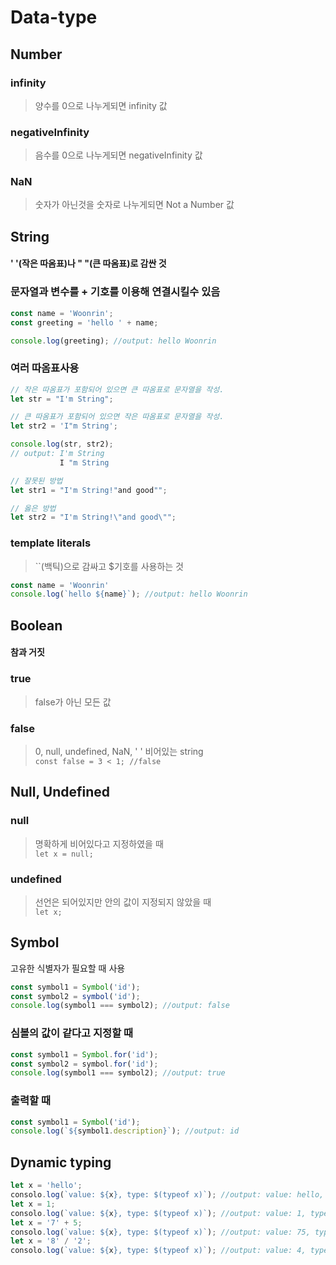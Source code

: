 # Data-type

## Number
### infinity
> 양수를 0으로 나누게되면 infinity 값
### negativeInfinity 
> 음수를 0으로 나누게되면 negativeInfinity 값
### NaN 
> 숫자가 아닌것을 숫자로 나누게되면 Not a Number 값

## String
#### ' '(작은 따옴표)나 " "(큰 따옴표)로 감싼 것

### 문자열과 변수를 + 기호를 이용해  연결시킬수 있음
```js
const name = 'Woonrin';
const greeting = 'hello ' + name;

console.log(greeting); //output: hello Woonrin
```

### 여러 따옴표사용
```js
// 작은 따옴표가 포함되어 있으면 큰 따옴표로 문자열을 작성.
let str = "I'm String";

// 큰 따옴표가 포함되어 있으면 작은 따옴표로 문자열을 작성.
let str2 = 'I"m String';

console.log(str, str2);
// output: I'm String
           I "m String
```

```js
// 잘못된 방법
let str1 = "I'm String!"and good"";

// 옳은 방법
let str2 = "I'm String!\"and good\"";
```

### template literals
> ``(백틱)으로 감싸고 $기호를 사용하는 것
```js
const name = 'Woonrin'
console.log(`hello ${name}`); //output: hello Woonrin
```

## Boolean
#### 참과 거짓
### true
> false가 아닌 모든 값

### false
> 0, null, undefined, NaN, ' ' 비어있는 string  
`const false = 3 < 1; //false` 

## Null, Undefined
### null
> 명확하게 비어있다고 지정하였을 때  
`let x = null;`

### undefined
> 선언은 되어있지만 안의 값이 지정되지 않았을 때  
`let x;`

## Symbol
고유한 식별자가 필요할 때 사용
```js
const symbol1 = Symbol('id');
const symbol2 = symbol('id');
console.log(symbol1 === symbol2); //output: false
```

### 심볼의 값이 같다고 지정할 때
```js
const symbol1 = Symbol.for('id');
const symbol2 = symbol.for('id');
console.log(symbol1 === symbol2); //output: true
```

### 출력할 때
```js
const symbol1 = Symbol('id');
console.log(`${symbol1.description}`); //output: id
```

## Dynamic typing
```js
let x = 'hello';
consolo.log(`value: ${x}, type: $(typeof x)`); //output: value: hello, type: string
let x = 1;
consolo.log(`value: ${x}, type: $(typeof x)`); //output: value: 1, type: number
let x = '7' + 5;
consolo.log(`value: ${x}, type: $(typeof x)`); //output: value: 75, type: string
let x = '8' / '2';
consolo.log(`value: ${x}, type: $(typeof x)`); //output: value: 4, type: number
```
